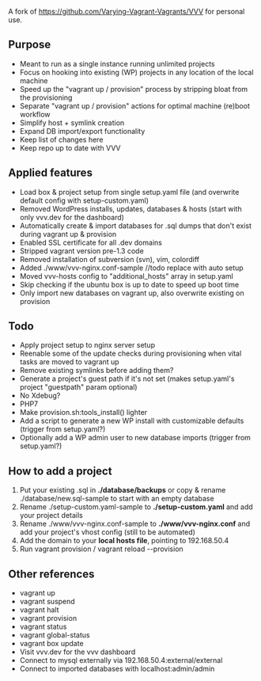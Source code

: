 A fork of https://github.com/Varying-Vagrant-Vagrants/VVV for personal use.

## Purpose
- Meant to run as a single instance running unlimited projects
- Focus on hooking into existing (WP) projects in any location of the local machine
- Speed up the "vagrant up / provision" process by stripping bloat from the provisioning
- Separate "vagrant up / provision" actions for optimal machine (re)boot workflow
- Simplify host + symlink creation
- Expand DB import/export functionality
- Keep list of changes here
- Keep repo up to date with VVV

## Applied features
- Load box & project setup from single setup.yaml file (and overwrite default config with setup-custom.yaml)
- Removed WordPress installs, updates, databases & hosts (start with only vvv.dev for the dashboard)
- Automatically create & import databases for .sql dumps that don't exist during vagrant up & provision
- Enabled SSL certificate for all .dev domains
- Stripped vagrant version pre-1.3 code
- Removed installation of subversion (svn), vim, colordiff
- Added ./www/vvv-nginx.conf-sample //todo replace with auto setup
- Moved vvv-hosts config to "additional_hosts" array in setup.yaml
- Skip checking if the ubuntu box is up to date to speed up boot time
- Only import new databases on vagrant up, also overwrite existing on provision

## Todo
- Apply project setup to nginx server setup
- Reenable some of the update checks during provisioning when vital tasks are moved to vagrant up
- Remove existing symlinks before adding them?
- Generate a project's guest path if it's not set (makes setup.yaml's project "guestpath" param optional)
- No Xdebug?
- PHP7
- Make provision.sh:tools_install() lighter
- Add a script to generate a new WP install with customizable defaults (trigger from setup.yaml?)
- Optionally add a WP admin user to new database imports (trigger from setup.yaml?)

## How to add a project
1. Put your existing .sql in **./database/backups** or copy & rename ./database/new.sql-sample to start with an empty database
2. Rename ./setup-custom.yaml-sample to **./setup-custom.yaml** and add your project details
3. Rename ./www/vvv-nginx.conf-sample to **./www/vvv-nginx.conf** and add your project's vhost config (still to be automated)
4. Add the domain to your **local hosts file**, pointing to 192.168.50.4
5. Run vagrant provision / vagrant reload --provision

## Other references
- vagrant up
- vagrant suspend
- vagrant halt
- vagrant provision
- vagrant status
- vagrant global-status
- vagrant box update
- Visit vvv.dev for the vvv dashboard
- Connect to mysql externally via 192.168.50.4:external/external
- Connect to imported databases with localhost:admin/admin
